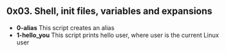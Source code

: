 ## 0x03. Shell, init files, variables and expansions
- **0-alias**
This script creates an alias
- **1-hello\_you**
This script prints hello user, where user is the current Linux user

